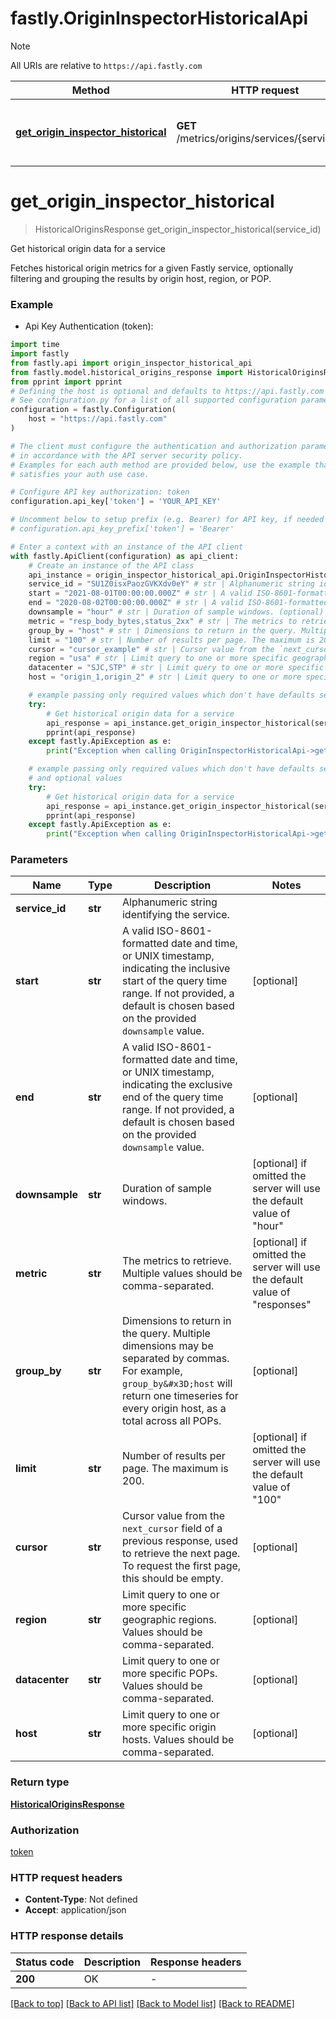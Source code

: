 # fastly.OriginInspectorHistoricalApi

> [!NOTE]
> All URIs are relative to `https://api.fastly.com`

Method | HTTP request | Description
------------- | ------------- | -------------
[**get_origin_inspector_historical**](OriginInspectorHistoricalApi.md#get_origin_inspector_historical) | **GET** /metrics/origins/services/{service_id} | Get historical origin data for a service


# **get_origin_inspector_historical**
> HistoricalOriginsResponse get_origin_inspector_historical(service_id)

Get historical origin data for a service

Fetches historical origin metrics for a given Fastly service, optionally filtering and grouping the results by origin host, region, or POP. 

### Example

* Api Key Authentication (token):

```python
import time
import fastly
from fastly.api import origin_inspector_historical_api
from fastly.model.historical_origins_response import HistoricalOriginsResponse
from pprint import pprint
# Defining the host is optional and defaults to https://api.fastly.com
# See configuration.py for a list of all supported configuration parameters.
configuration = fastly.Configuration(
    host = "https://api.fastly.com"
)

# The client must configure the authentication and authorization parameters
# in accordance with the API server security policy.
# Examples for each auth method are provided below, use the example that
# satisfies your auth use case.

# Configure API key authorization: token
configuration.api_key['token'] = 'YOUR_API_KEY'

# Uncomment below to setup prefix (e.g. Bearer) for API key, if needed
# configuration.api_key_prefix['token'] = 'Bearer'

# Enter a context with an instance of the API client
with fastly.ApiClient(configuration) as api_client:
    # Create an instance of the API class
    api_instance = origin_inspector_historical_api.OriginInspectorHistoricalApi(api_client)
    service_id = "SU1Z0isxPaozGVKXdv0eY" # str | Alphanumeric string identifying the service.
    start = "2021-08-01T00:00:00.000Z" # str | A valid ISO-8601-formatted date and time, or UNIX timestamp, indicating the inclusive start of the query time range. If not provided, a default is chosen based on the provided `downsample` value. (optional)
    end = "2020-08-02T00:00:00.000Z" # str | A valid ISO-8601-formatted date and time, or UNIX timestamp, indicating the exclusive end of the query time range. If not provided, a default is chosen based on the provided `downsample` value. (optional)
    downsample = "hour" # str | Duration of sample windows. (optional) if omitted the server will use the default value of "hour"
    metric = "resp_body_bytes,status_2xx" # str | The metrics to retrieve. Multiple values should be comma-separated. (optional) if omitted the server will use the default value of "responses"
    group_by = "host" # str | Dimensions to return in the query. Multiple dimensions may be separated by commas. For example, `group_by=host` will return one timeseries for every origin host, as a total across all POPs.  (optional)
    limit = "100" # str | Number of results per page. The maximum is 200. (optional) if omitted the server will use the default value of "100"
    cursor = "cursor_example" # str | Cursor value from the `next_cursor` field of a previous response, used to retrieve the next page. To request the first page, this should be empty. (optional)
    region = "usa" # str | Limit query to one or more specific geographic regions. Values should be comma-separated.  (optional)
    datacenter = "SJC,STP" # str | Limit query to one or more specific POPs. Values should be comma-separated. (optional)
    host = "origin_1,origin_2" # str | Limit query to one or more specific origin hosts. Values should be comma-separated. (optional)

    # example passing only required values which don't have defaults set
    try:
        # Get historical origin data for a service
        api_response = api_instance.get_origin_inspector_historical(service_id)
        pprint(api_response)
    except fastly.ApiException as e:
        print("Exception when calling OriginInspectorHistoricalApi->get_origin_inspector_historical: %s\n" % e)

    # example passing only required values which don't have defaults set
    # and optional values
    try:
        # Get historical origin data for a service
        api_response = api_instance.get_origin_inspector_historical(service_id, start=start, end=end, downsample=downsample, metric=metric, group_by=group_by, limit=limit, cursor=cursor, region=region, datacenter=datacenter, host=host)
        pprint(api_response)
    except fastly.ApiException as e:
        print("Exception when calling OriginInspectorHistoricalApi->get_origin_inspector_historical: %s\n" % e)
```


### Parameters

Name | Type | Description  | Notes
------------- | ------------- | ------------- | -------------
 **service_id** | **str**| Alphanumeric string identifying the service. |
 **start** | **str**| A valid ISO-8601-formatted date and time, or UNIX timestamp, indicating the inclusive start of the query time range. If not provided, a default is chosen based on the provided `downsample` value. | [optional]
 **end** | **str**| A valid ISO-8601-formatted date and time, or UNIX timestamp, indicating the exclusive end of the query time range. If not provided, a default is chosen based on the provided `downsample` value. | [optional]
 **downsample** | **str**| Duration of sample windows. | [optional] if omitted the server will use the default value of "hour"
 **metric** | **str**| The metrics to retrieve. Multiple values should be comma-separated. | [optional] if omitted the server will use the default value of "responses"
 **group_by** | **str**| Dimensions to return in the query. Multiple dimensions may be separated by commas. For example, `group_by&#x3D;host` will return one timeseries for every origin host, as a total across all POPs.  | [optional]
 **limit** | **str**| Number of results per page. The maximum is 200. | [optional] if omitted the server will use the default value of "100"
 **cursor** | **str**| Cursor value from the `next_cursor` field of a previous response, used to retrieve the next page. To request the first page, this should be empty. | [optional]
 **region** | **str**| Limit query to one or more specific geographic regions. Values should be comma-separated.  | [optional]
 **datacenter** | **str**| Limit query to one or more specific POPs. Values should be comma-separated. | [optional]
 **host** | **str**| Limit query to one or more specific origin hosts. Values should be comma-separated. | [optional]

### Return type

[**HistoricalOriginsResponse**](HistoricalOriginsResponse.md)

### Authorization

[token](../README.md#token)

### HTTP request headers

 - **Content-Type**: Not defined
 - **Accept**: application/json


### HTTP response details

| Status code | Description | Response headers |
|-------------|-------------|------------------|
**200** | OK |  -  |

[[Back to top]](#) [[Back to API list]](../README.md#documentation-for-api-endpoints) [[Back to Model list]](../README.md#documentation-for-models) [[Back to README]](../README.md)

